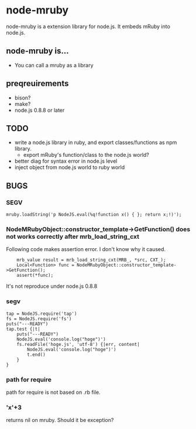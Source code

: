 node-mruby
==========

node-mruby is a extension library for node.js. It embeds mRuby into node.js.

node-mruby is...
----------------

  * You can call a mruby as a library

preqreuirements
---------------

  * bison?
  * make?
  * node.js 0.8.8 or later

TODO
----

  * write a node.js library in ruby, and export classes/functions as npm library.
    * export mRuby's function/class to the node.js world?
  * better diag for syntax error in node.js level
  * inject object from node.js world to ruby world

BUGS
----

### SEGV

    mruby.loadString('p NodeJS.eval(%q!function x() { }; return x;!)');

### NodeMRubyObject::constructor\_template->GetFunction() does not works correctly after mrb\_load\_string\_cxt

Following code makes assertion error. I don't know why it caused.

        mrb_value result = mrb_load_string_cxt(MRB_, *src, CXT_);
        Local<Function> func = NodeMRubyObject::constructor_template->GetFunction();
        assert(*func);

It's not reproduce under node.js 0.8.8

### segv

    tap = NodeJS.require('tap')
    fs = NodeJS.require('fs')
    puts("---READY")
    tap.test {|t|
        puts("---READY")
        NodeJS.eval('console.log("hoge")')
        fs.readFile('hoge.js', 'utf-8') {|err, content|
            NodeJS.eval('console.log("hoge")')
            t.end()
        }
    }

### path for require

path for require is not based on .rb file.

### 'x'+3

returns nil on mruby. Should it be exception?
